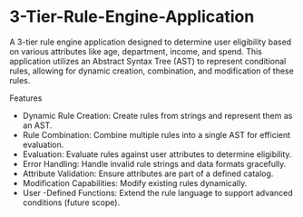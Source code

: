 # 3-Tier-Rule-Engine-Application
A 3-tier rule engine application designed to determine user eligibility based on various attributes like age, department, income, and spend. This application utilizes an Abstract Syntax Tree (AST) to represent conditional rules, allowing for dynamic creation, combination, and modification of these rules.

Features
- Dynamic Rule Creation: Create rules from strings and represent them as an AST.
- Rule Combination: Combine multiple rules into a single AST for efficient evaluation.
- Evaluation: Evaluate rules against user attributes to determine eligibility.
- Error Handling: Handle invalid rule strings and data formats gracefully.
- Attribute Validation: Ensure attributes are part of a defined catalog.
- Modification Capabilities: Modify existing rules dynamically.
- User -Defined Functions: Extend the rule language to support advanced conditions (future scope).
